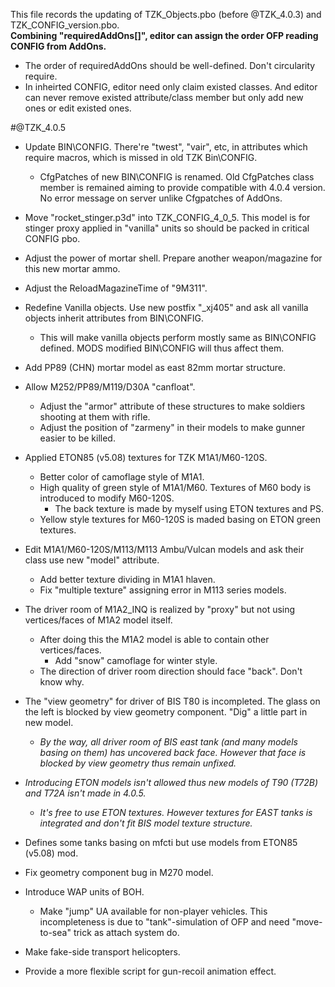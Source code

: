 This file records the updating of TZK_Objects.pbo (before @TZK_4.0.3) and TZK_CONFIG_version.pbo.  
**Combining "requiredAddOns[]", editor can assign the order OFP reading CONFIG from AddOns.**
+ The order of requiredAddOns should be well-defined. Don't circularity require.
+ In inheirted CONFIG, editor need only claim existed classes. And editor can never remove existed attribute/class member but only add new ones or edit existed ones.


#@TZK_4.0.5
+ Update BIN\CONFIG. There're "twest", "vair", etc, in attributes which require macros, which is missed in old TZK Bin\CONFIG.
	+ CfgPatches of new BIN\CONFIG is renamed. Old CfgPatches class member is remained aiming to provide compatible with 4.0.4 version. No error message on server unlike Cfgpatches of AddOns.
+ Move "rocket_stinger.p3d" into TZK_CONFIG_4_0_5. This model is for stinger proxy applied in "vanilla" units so should be packed in critical CONFIG pbo.
+ Adjust the power of mortar shell. Prepare another weapon/magazine for this new mortar ammo.

+ Adjust the ReloadMagazineTime of "9M311".

+ Redefine Vanilla objects. Use new postfix "_xj405" and ask all vanilla objects inherit attributes from BIN\CONFIG.
	+ This will make vanilla objects perform mostly same as BIN\CONFIG defined. MODS modified BIN\CONFIG will thus affect them.
+ Add PP89 (CHN) mortar model as east 82mm mortar structure.
+ Allow M252/PP89/M119/D30A "canfloat".
	+ Adjust the "armor" attribute of these structures to make soldiers shooting at them with rifle.
	+ Adjust the position of "zarmeny" in their models to make gunner easier to be killed.
+ Applied ETON85 (v5.08) textures for TZK M1A1/M60-120S.
	+ Better color of camoflage style of M1A1.
	+ High quality of green style of M1A1/M60. Textures of M60 body is introduced to modify M60-120S.
		+ The back texture is made by myself using ETON textures and PS.
	+ Yellow style textures for M60-120S is maded basing on ETON green textures.
+ Edit M1A1/M60-120S/M113/M113 Ambu/Vulcan models and ask their class use new "model" attribute.
	+ Add better texture dividing in M1A1 hlaven.
	+ Fix "multiple texture" assigning error in M113 series models.
+ The driver room of M1A2_INQ is realized by "proxy" but not using vertices/faces of M1A2 model itself.
	+ After doing this the M1A2 model is able to contain other vertices/faces.
		+ Add "snow" camoflage for winter style.
	+ The direction of driver room direction should face "back". Don't know why.
+ The "view geometry" for driver of BIS T80 is incompleted. The glass on the left is blocked by view geometry component. "Dig" a little part in new model.
	+ *By the way, all driver room of BIS east tank (and many models basing on them) has uncovered back face. However that face is blocked by view geometry thus remain unfixed.*
+ *Introducing ETON models isn't allowed thus new models of T90 (T72B) and T72A isn't made in 4.0.5.*
	+ *It's free to use ETON textures. However textures for EAST tanks is integrated and don't fit BIS model texture structure.*
+ Defines some tanks basing on mfcti but use models from ETON85 (v5.08) mod.
+ Fix geometry component bug in M270 model.
+ Introduce WAP units of BOH.
	+ Make "jump" UA available for non-player vehicles. This incompleteness is due to "tank"-simulation of OFP and need "move-to-sea" trick as attach system do.
+ Make fake-side transport helicopters.

+ Provide a more flexible script for gun-recoil animation effect.